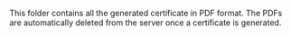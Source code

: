 This folder contains all the generated certificate in PDF format. The PDFs are automatically deleted from the server once a certificate is generated.
